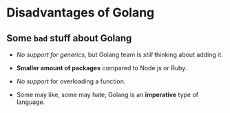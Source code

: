 # Disadvantages of Golang

## Some `bad` stuff about Golang

* *No support for generics*, but Golang team is *still* thinking about adding it.

* **Smaller amount of packages** compared to Node.js or Ruby.

* *No support* for overloading a function.

* Some may like, some may hate, Golang is an **imperative** type of language.